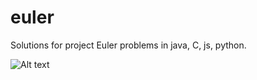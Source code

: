 euler
==========

Solutions for project Euler problems in java, C, js, python.

![Alt text](https://projecteuler.net/profile/hasanain.png)
